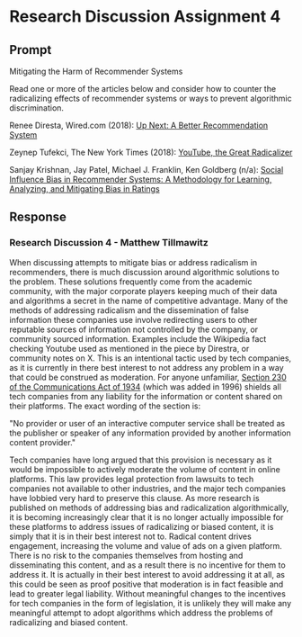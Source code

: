 # Research Discussion Assignment 4

## Prompt

Mitigating the Harm of Recommender Systems

Read one or more of the articles below and consider how to counter the radicalizing effects of recommender systems or ways to prevent algorithmic discrimination.

Renee Diresta, Wired.com (2018): [Up Next: A Better Recommendation System](https://www.wired.com/story/creating-ethical-recommendation-engines/)

Zeynep Tufekci, The New York Times (2018): [YouTube, the Great Radicalizer](https://www.nytimes.com/2018/03/10/opinion/sunday/youtube-politics-radical.html)

Sanjay Krishnan, Jay Patel, Michael J. Franklin, Ken Goldberg (n/a): [Social Influence Bias in Recommender Systems: A Methodology for Learning, Analyzing, and Mitigating Bias in Ratings](https://goldberg.berkeley.edu/pubs/sanjay-recsys-v10.pdf)

## Response

### Research Discussion 4 - Matthew Tillmawitz

When discussing attempts to mitigate bias or address radicalism in recommenders, there is much discussion around algorithmic solutions to the problem. These solutions frequently come from the academic community, with the major corporate players keeping much of their data and algorithms a secret in the name of competitive advantage. Many of the methods of addressing radicalism and the dissemination of false information these companies use involve redirecting users to other reputable sources of information not controlled by the company, or community sourced information. Examples include the Wikipedia fact checking Youtube used as mentioned in the piece by Direstra, or community notes on X. This is an intentional tactic used by tech companies, as it is currently in there best interest to not address any problem in a way that could be construed as moderation. For anyone unfamiliar, [Section 230 of the Communications Act of 1934](en.wikipedia.org/wiki/Section_230) (which was added in 1996) shields all tech companies from any liability for the information or content shared on their platforms. The exact wording of the section is:

"No provider or user of an interactive computer service shall be treated as the publisher or speaker of any information provided by another information content provider."

Tech companies have long argued that this provision is necessary as it would be impossible to actively moderate the volume of content in online platforms. This law provides legal protection from lawsuits to tech companies not available to other industries, and the major tech companies have lobbied very hard to preserve this clause. As more research is published on methods of addressing bias and radicalization algorithmically, it is becoming increasingly clear that it is no longer actually impossible for these platforms to address issues of radicalizing or biased content, it is simply that it is in their best interest not to. Radical content drives engagement, increasing the volume and value of ads on a given platform. There is no risk to the companies themselves from hosting and disseminating this content, and as a result there is no incentive for them to address it. It is actually in their best interest to avoid addressing it at all, as this could be seen as proof positive that moderation is in fact feasible and lead to greater legal liability. Without meaningful changes to the incentives for tech companies in the form of legislation, it is unlikely they will make any meaningful attempt to adopt algorithms which address the problems of radicalizing and biased content.